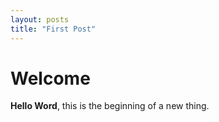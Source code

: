 ```yaml
---
layout: posts
title: "First Post"
---
```


# Welcome

**Hello Word**, this is the beginning of a new thing.